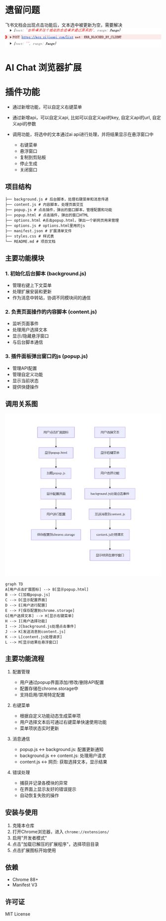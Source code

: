 # 遗留问题
飞书文档会出现点击功能后，文本选中被更新为空，需要解决
![alt text](image-1.png)

# AI Chat 浏览器扩展
# 插件功能
- 通过新增功能，可以自定义右键菜单
- 通过新增api，可以自定义api, 比如可以自定义api的key, 自定义api的url, 自定义api的参数
- 调用功能，将选中的文本通过ai api进行处理，并将结果显示在悬浮窗口中

   - 右键菜单
   - 悬浮窗口
   - 复制到剪贴板
   - 停止生成
   - 关闭窗口


## 项目结构
```
├── background.js # 后台脚本，处理右键菜单和消息传递
├── content.js # 内容脚本，处理页面交互
├── popup.js # 点击插件，弹出的窗口脚本，管理配置和功能
├── popup.html # 点击插件，弹出的窗口HTML
├── options.html #点击popup.html，弹出一个新网页用来管理
├── options.js # options.html里用的js
├── manifest.json # 扩展清单文件
├── styles.css # 样式表
└── README.md # 项目文档
```


## 主要功能模块

### 1. 初始化后台脚本 (background.js)
- 管理右键上下文菜单
- 处理扩展安装和更新
- 作为消息中转站，协调不同模块间的通信

### 2. 负责页面操作的内容脚本 (content.js)
- 监听页面事件
- 处理用户选择文本
- 显示/隐藏悬浮窗口
- 与后台脚本通信

### 3. 插件面板弹出窗口的js (popup.js)
- 管理API配置
- 管理自定义功能
- 显示当前状态
- 提供快捷操作

## 调用关系图
![alt text](image.png)
```mermaid
graph TD
A[用户点击扩展图标] --> B[显示popup.html]
B --> C[加载popup.js]
C --> D[显示配置界面]
D --> E[用户进行配置]
E --> F[保存配置到chrome.storage]
G[用户选择文本] --> H[显示右键菜单]
H --> I[用户选择功能]
I --> J[background.js处理点击事件]
J --> K[发送消息到content.js]
K --> L[content.js处理请求]
L --> M[显示结果在悬浮窗口]
```
## 主要功能流程

1. 配置管理
   - 用户通过popup界面添加/修改/删除API配置
   - 配置存储在chrome.storage中
   - 支持启用/禁用特定配置

2. 右键菜单
   - 根据自定义功能动态生成菜单项
   - 用户选择文本后可通过右键菜单快速使用功能
   - 菜单项状态实时更新

3. 消息通信
   - popup.js <-> background.js: 配置更新通知
   - background.js <-> content.js: 处理用户请求
   - content.js <-> 网页: 获取选择文本，显示结果

4. 错误处理
   - 捕获并记录各模块的异常
   - 在界面上显示友好的错误提示
   - 自动恢复失败的操作

## 安装与使用

1. 克隆本仓库
2. 打开Chrome浏览器，进入 `chrome://extensions/`
3. 启用"开发者模式"
4. 点击"加载已解压的扩展程序"，选择项目目录
5. 点击扩展图标开始使用

## 依赖

- Chrome 88+
- Manifest V3

## 许可证

MIT License
